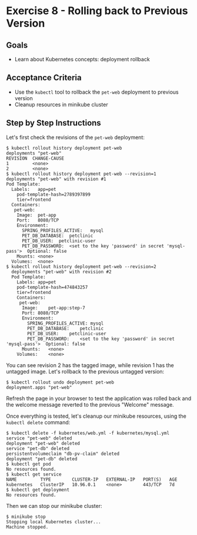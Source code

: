# Exercise 8 - Rolling back to Previous Version

## Goals

* Learn about Kubernetes concepts: deployment rollback

## Acceptance Criteria

* Use the `kubectl` tool to rollback the `pet-web` deployment to previous version
* Cleanup resources in minikube cluster

## Step by Step Instructions

Let's first check the revisions of the `pet-web` deployment:

```shell
$ kubectl rollout history deployment pet-web
deployments "pet-web"
REVISION  CHANGE-CAUSE
1         <none>
2         <none>
$ kubectl rollout history deployment pet-web --revision=1
deployments "pet-web" with revision #1
Pod Template:
  Labels:	app=pet
	pod-template-hash=2789397899
	tier=frontend
  Containers:
   pet-web:
    Image:	pet-app
    Port:	8080/TCP
    Environment:
      SPRING_PROFILES_ACTIVE:	mysql
      PET_DB_DATABASE:	petclinic
      PET_DB_USER:	petclinic-user
      PET_DB_PASSWORD:	<set to the key 'password' in secret 'mysql-pass'>	Optional: false
    Mounts:	<none>
  Volumes:	<none>
$ kubectl rollout history deployment pet-web --revision=2
  deployments "pet-web" with revision #2
  Pod Template:
    Labels:	app=pet
  	pod-template-hash=474843257
  	tier=frontend
    Containers:
     pet-web:
      Image:	pet-app:step-7
      Port:	8080/TCP
      Environment:
        SPRING_PROFILES_ACTIVE:	mysql
        PET_DB_DATABASE:	petclinic
        PET_DB_USER:	petclinic-user
        PET_DB_PASSWORD:	<set to the key 'password' in secret 'mysql-pass'>	Optional: false
      Mounts:	<none>
    Volumes:	<none>
```

You can see revision 2 has the tagged image, while revision 1 has the untagged
image. Let's rollback to the previous untagged version:

```shell
$ kubectl rollout undo deployment pet-web
deployment.apps "pet-web"
```

Refresh the page in your browser to test the application was rolled back and the
welcome message reverted to the previous "Welcome" message.

Once everything is tested, let's cleanup our minikube resources, using the
`kubectl delete` command:

```shell
$ kubectl delete -f kubernetes/web.yml -f kubernetes/mysql.yml
service "pet-web" deleted
deployment "pet-web" deleted
service "pet-db" deleted
persistentvolumeclaim "db-pv-claim" deleted
deployment "pet-db" deleted
$ kubectl get pod
No resources found.
$ kubectl get service
NAME         TYPE        CLUSTER-IP   EXTERNAL-IP   PORT(S)   AGE
kubernetes   ClusterIP   10.96.0.1    <none>        443/TCP   7d
$ kubectl get deployment
No resources found.
```

Then we can stop our minikube cluster:

```shell
$ minikube stop
Stopping local Kubernetes cluster...
Machine stopped.
```
